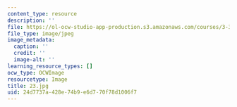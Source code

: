 ```yaml
---
content_type: resource
description: ''
file: https://ol-ocw-studio-app-production.s3.amazonaws.com/courses/3-320-atomistic-computer-modeling-of-materials-sma-5107-spring-2005/24d7737a428e74b9e6d770f78d1006f7_23.jpg
file_type: image/jpeg
image_metadata:
  caption: ''
  credit: ''
  image-alt: ''
learning_resource_types: []
ocw_type: OCWImage
resourcetype: Image
title: 23.jpg
uid: 24d7737a-428e-74b9-e6d7-70f78d1006f7
---
```

